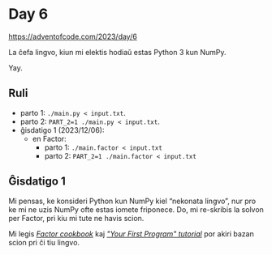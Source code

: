 # Day 6

<https://adventofcode.com/2023/day/6>

La ĉefa lingvo, kiun mi elektis hodiaŭ estas Python 3 kun NumPy.

Yay.

## Ruli

- parto 1: `./main.py < input.txt`.
- parto 2: `PART_2=1 ./main.py < input.txt`.
- ĝisdatigo 1 (2023/12/06):
  - en Factor:
    - parto 1: `./main.factor < input.txt`
    - parto 2: `PART_2=1 ./main.factor < input.txt`

## Ĝisdatigo 1

Mi pensas, ke konsideri Python kun NumPy kiel “nekonata lingvo”, nur pro ke mi
ne uzis NumPy ofte estas iomete friponece. Do, mi re-skribis la solvon per
Factor, pri kiu mi tute ne havis scion.

Mi legis _[Factor cookbook]_ kaj _["Your First Program" tutorial]_ por akiri
bazan scion pri ĉi tiu lingvo.

[Factor cookbook]: https://docs.factorcode.org/content/article-cookbook.html
["Your First Program" tutorial]: https://docs.factorcode.org/content/article-first-program.html
